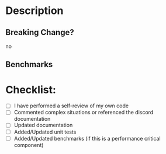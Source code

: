 # Description
<!--
Please include a summary of the PR. Do not create a PR into branch:develop unless there exist no branch for the next release.

eg. If the current release is v0.10, then you should create a PR for branch:release/v0.11. If the next release branch is not out/created yet, create an issue or make a draft PR that goes into develop and change it to the release branch later on. Don't worry, I'll try my best to make this easy for everyone.
-->

## Breaking Change?
<!--
if this is a breaking change please write "yes" or "no".
-->
no

## Benchmarks
<!--
If this PR requires benchmarks (say it is an very dependent component or takes a lot of resources/use, use pprof if you need to) then the benchmarks are provided before and after such that we can make logical decisions.
Note that if you add a benchmark and find your solution to run slower, the code might still be valuable so your results are welcomed anyways!
If no benchmarks are needed, feel free to delete til paragraph.
-->

# Checklist:

- [ ] I have performed a self-review of my own code
- [ ] Commented complex situations or referenced the discord documentation
- [ ] Updated documentation
- [ ] Added/Updated unit tests
- [ ] Added/Updated benchmarks (if this is a performance critical component)
